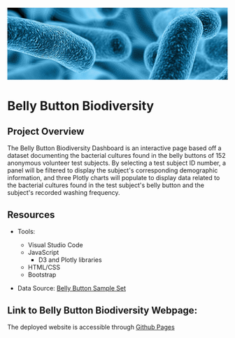 ![](https://github.com/npvandyke/Plotly_Projects/blob/main/static/banner.png)
# Belly Button Biodiversity 
## Project Overview 
The Belly Button Biodiversity Dashboard is an interactive page based off a dataset documenting the bacterial cultures found in the belly buttons of 152 anonymous volunteer test subjects. By selecting a test subject ID number, a panel will be filtered to display the subject's corresponding demographic information, and three Plotly charts will populate to display data related to the bacterial cultures found in the test subject's belly button and the subject's recorded washing frequency.

## Resources
- Tools: 
  - Visual Studio Code 
  - JavaScript
    -  D3 and Plotly libraries 
  - HTML/CSS
  - Bootstrap 
  
- Data Source: [Belly Button Sample Set](https://npvandyke.github.io/Plotly_Projects/static/samples.json)

## Link to Belly Button Biodiversity Webpage: 
The deployed website is accessible through [Github Pages](https://npvandyke.github.io/Plotly_Projects/)
